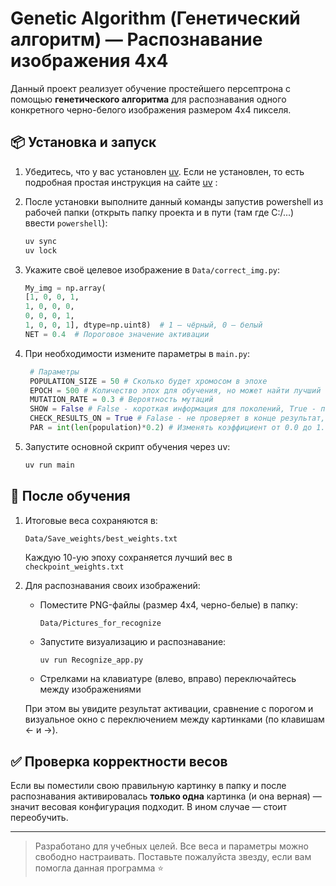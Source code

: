 # Genetic Algorithm (Генетический алгоритм) — Распознавание изображения 4x4

Данный проект реализует обучение простейшего персептрона с помощью **генетического алгоритма** для распознавания одного конкретного черно-белого изображения размером 4x4 пикселя.

## 📦 Установка и запуск

1. Убедитесь, что у вас установлен [uv](https://github.com/astral-sh/uv). Если не установлен, то есть подробная простая инструкция на сайте [uv](https://docs.astral.sh/uv/getting-started/installation/) :

2. После установки выполните данный команды запустив powershell из рабочей папки (открыть папку проекта и в пути (там где C:/...) ввести `powershell`):
    ```bash
    uv sync
    uv lock
    ```

3. Укажите своё целевое изображение в `Data/correct_img.py`:
    ```python
    My_img = np.array(
   [1, 0, 0, 1,
    1, 0, 0, 0,
    0, 0, 0, 1,
    1, 0, 0, 1], dtype=np.uint8)  # 1 — чёрный, 0 — белый
    NET = 0.4  # Пороговое значение активации
    ```

4. При необходимости измените параметры в `main.py`:
   ```python
    # Параметры
    POPULATION_SIZE = 50 # Сколько будет хромосом в эпохе
    EPOCH = 500 # Количество эпох для обучения, но может найти лучший вес раньше и остановит обучение
    MUTATION_RATE = 0.3 # Вероятность мутаций
    SHOW = False # False - короткая информация для поколений, True - подробная информация для поколений
    CHECK_RESULTS_ON = True # Falase - не проверяет в конце результат, True - идёт проверка веса на идеальность
    PAR = int(len(population)*0.2) # Изменять коэффициент от 0.0 до 1.0. Определяет сколько процентов популяции будет скрещиваться
    ```

5. Запустите основной скрипт обучения через uv:
    ```bash
    uv run main
    ```

## 🧠 После обучения

1. Итоговые веса сохраняются в:
    ```
    Data/Save_weights/best_weights.txt
    ```
    Каждую 10-ую эпоху сохраняется лучший вес в `checkpoint_weights.txt`

2. Для распознавания своих изображений:
    - Поместите PNG-файлы (размер 4x4, черно-белые) в папку:
        ```
        Data/Pictures_for_recognize
        ```
    - Запустите визуализацию и распознавание:
        ```bash
        uv run Recognize_app.py
        ```
    - Стрелками на клавиатуре (влево, вправо) переключайтесь между изображениями

    При этом вы увидите результат активации, сравнение с порогом и визуальное окно с переключением между картинками (по клавишам ← и →).

## ✅ Проверка корректности весов

Если вы поместили свою правильную картинку в папку и после распознавания активировалась **только одна** картинка (и она верная) — значит весовая конфигурация подходит. В ином случае — стоит переобучить.

---

> Разработано для учебных целей. Все веса и параметры можно свободно настраивать. Поставьте пожалуйста звезду, если вам помогла данная программа ⭐
